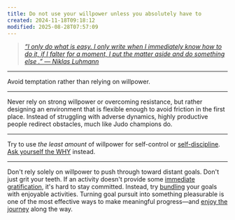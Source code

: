 ```yaml
---
title: Do not use your willpower unless you absolutely have to
created: 2024-11-18T09:18:12
modified: 2025-08-28T07:57:09
---
```


> _[“I only do what is easy. I only write when I immediately know how to do it, if I falter for a moment, I put the matter aside and do something else .” — Niklas Luhmann](https://www.soenkeahrens.de/en/takesmartnotes)_

---

Avoid temptation rather than relying on willpower.

---

Never rely on strong willpower or overcoming resistance, but rather designing an environment that is flexible enough to avoid friction in the first place. Instead of struggling with adverse dynamics, highly productive people redirect obstacles, much like Judo champions do.

---

Try to use _the least amount_ of willpower for self-control or [self-discipline](discipline-equals-freedom.md). [Ask yourself the WHY](why-we-exist.md) instead.

---

Don't rely solely on willpower to push through toward distant goals. Don't just grit your teeth. If an activity doesn't provide some [immediate gratification](instant-gratification.md), it's hard to stay committed. Instead, try [bundling](Temptation%20Bundling.md) your goals with enjoyable activities. Turning goal pursuit into something pleasurable is one of the most effective ways to make meaningful progress—and [enjoy the journey](Journey%20over%20destination.md) along the way.
